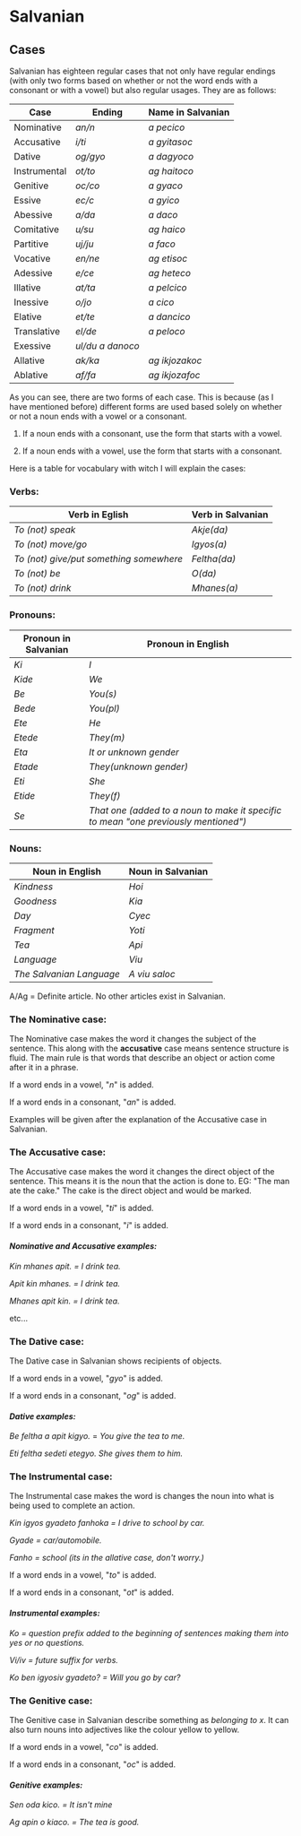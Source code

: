 # **Salvanian**

## **Cases**

Salvanian has eighteen regular cases that not only have regular endings (with only two forms based on whether or not the word ends with a consonant or with a vowel) but also regular usages. They are as follows:



**Case** | **Ending** | **Name in Salvanian**
---------|------------|----------------------
Nominative | *an/n* | *a pecico*
Accusative | *i/ti* | *a gyitasoc*
Dative | *og/gyo* | *a dagyoco*
Instrumental | *ot/to* | *ag haitoco*
Genitive | *oc/co* | *a gyaco*
Essive | *ec/c* | *a gyico*
Abessive | *a/da* | *a daco*
Comitative | *u/su* | *ag haico*
Partitive | *uj/ju* | *a faco*
Vocative | *en/ne* | *ag etisoc*
Adessive | *e/ce* | *ag heteco*
Illative | *at/ta* | *a pelcico*
Inessive | *o/jo* | *a cico*
Elative | *et/te* | *a dancico*
Translative | *el/de* | *a peloco*
Exessive | *ul/du* *a danoco*
Allative | *ak/ka* | *ag ikjozakoc*
Ablative | *af/fa* | *ag ikjozafoc*

As you can see, there are two forms of each case. This is because (as I have mentioned before) different forms are used based solely on whether or not a noun ends with a vowel or a consonant.

1. If a noun ends with a consonant, use the form that starts with a vowel.
    
2. If a noun ends with a vowel, use the form that starts with a consonant.

Here is a table for vocabulary with witch I will explain the cases:

### Verbs:

**Verb in Eglish** | **Verb in Salvanian**
-------------------|----------------------
*To (not) speak* | *Akje(da)*
*To (not) move/go* | *Igyos(a)*
*To (not) give/put something somewhere* | *Feltha(da)*
*To (not) be* | *O(da)*
*To (not) drink* | *Mhanes(a)*

### Pronouns:

**Pronoun in Salvanian** | **Pronoun in English**
-----------------------|-------------------------
*Ki* | *I*
*Kide* | *We*
*Be* | *You(s)*
*Bede* | *You(pl)*
*Ete* | *He*
*Etede* | *They(m)*
*Eta* | *It or unknown gender*
*Etade* | *They(unknown gender)*
*Eti* | *She*
*Etide* | *They(f)*
*Se* | *That one (added to a noun to make it specific to mean "one previously mentioned")*

### Nouns:

**Noun in English** | **Noun in Salvanian**
--------------------|----------------------
*Kindness* | *Hoi*
*Goodness* | *Kia*
*Day* | *Cyec*
*Fragment* | *Yoti*
*Tea* | *Api*
*Language* | *Viu*
*The Salvanian Language* | *A viu saloc*

A/Ag = Definite article. No other articles exist in Salvanian.


### The Nominative case:

The Nominative case makes the word it changes the subject of the sentence. This along with the **accusative** case means sentence structure is fluid. The main rule is that words that describe an object or action come after it in a phrase.

If a word ends in a vowel, "*n*" is added.

If a word ends in a consonant, "*an*" is added.

Examples will be given after the explanation of the Accusative case in Salvanian.


### The Accusative case:

The Accusative case makes the word it changes the direct object of the sentence. This means it is the noun that the action is done to. EG: "The man ate the cake." The cake is the direct object and would be marked.

If a word ends in a vowel, "*ti*" is added.

If a word ends in a consonant, "*i*" is added.

#### ***Nominative and Accusative examples:***

*Kin mhanes apit. = I drink tea.*

*Apit kin mhanes. = I drink tea.*

*Mhanes apit kin. = I drink tea.*

etc...


### The Dative case:

The Dative case in Salvanian shows recipients of objects.

If a word ends in a vowel, "*gyo*" is added.

If a word ends in a consonant, "*og*" is added.

#### ***Dative examples:***

*Be feltha a apit kigyo.* = *You give the tea to me.*

*Eti feltha sedeti etegyo.* *She gives them to him.*


### The Instrumental case:

The Instrumental case makes the word is changes the noun into what is being used to complete an action.

*Kin igyos gyadeto fanhoka = I drive to school by car.*

*Gyade = car/automobile.*

*Fanho = school (its in the allative case, don't worry.)*

If a word ends in a vowel, "*to*" is added.

If a word ends in a consonant, "*ot*" is added.

#### ***Instrumental examples:***

*Ko = question prefix added to the beginning of sentences making them into yes or no questions.*

*Vi/iv = future suffix for verbs.*

*Ko ben igyosiv gyadeto? = Will you go by car?*


### The Genitive case:

The Genitive case in Salvanian describe something as *belonging to x*. It can also turn nouns into adjectives like the colour yellow to yellow.

If a word ends in a vowel, "*co*" is added.

If a word ends in a consonant, "*oc*" is added.

#### ***Genitive examples:***

*Sen oda kico. = It isn't mine*

*Ag apin o kiaco. = The tea is good.*


